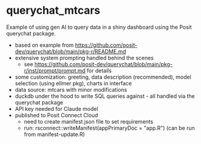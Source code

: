 # querychat_mtcars
Example of using gen AI to query data in a shiny dashboard using the Posit querychat package.

* based on example from https://github.com/posit-dev/querychat/blob/main/pkg-r/README.md
* extensive system prompting handled behind the scenes
    * see https://github.com/posit-dev/querychat/blob/main/pkg-r/inst/prompt/prompt.md for details
* some customization: greeting, data description (recommended), model selection (using ellmer pkg), charts in interface
* data source: mtcars with minor modifications
* duckdb under the hood to write SQL queries against - all handled via the querychat package
* API key needed for Claude model
* published to Posit Connect Cloud
    * need to create manifest.json file to set requirements
    * run: rsconnect::writeManifest(appPrimaryDoc = "app.R") (can be run from manifest-update.R)
